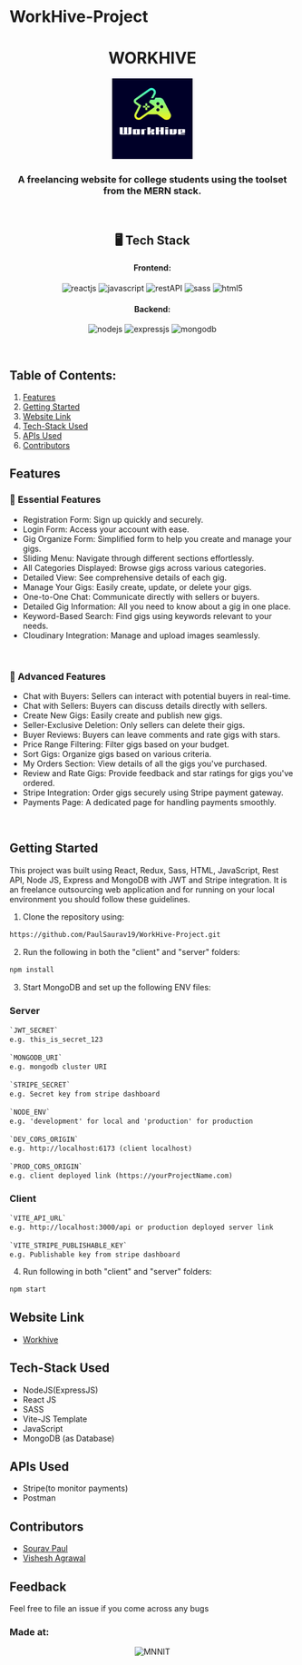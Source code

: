 # WorkHive-Project
<h1 align="center">WORKHIVE</h1>
<p align="center">
<img alt="Logo" width="142px" src="client/public/media/logo2.png"/>
</p>

<h3 align="center">A freelancing website for college students using the toolset from the MERN stack.</h3>

<br />

<h2 align="center">🖥️ Tech Stack</h2>

<h4 align="center">Frontend:</h4>

<p align="center">
  <img src="https://img.shields.io/badge/React-20232A?style=for-the-badge&logo=react&logoColor=61DAFB" alt="reactjs" />
  <img src="https://img.shields.io/badge/JavaScript-323330?style=for-the-badge&logo=javascript&logoColor=F7DF1E" alt="javascript" />
  <img src="https://img.shields.io/badge/Rest_API-02303A?style=for-the-badge&logo=react-router&logoColor=white" alt="restAPI" />
  <img src="https://img.shields.io/badge/Sass-CC6699?style=for-the-badge&logo=sass&logoColor=white" alt="sass" />
  <img src="https://img.shields.io/badge/HTML5-E34F26?style=for-the-badge&logo=html5&logoColor=white" alt="html5" />
</p>

<h4 align="center">Backend:</h4>

<p align="center">
  <img src="https://img.shields.io/badge/Node.js-339933?style=for-the-badge&logo=nodedotjs&logoColor=white" alt="nodejs" />
  <img src="https://img.shields.io/badge/Express.js-000000?style=for-the-badge&logo=express&logoColor=white" alt="expressjs" />
  <img src="https://img.shields.io/badge/MongoDB-4EA94B?style=for-the-badge&logo=mongodb&logoColor=white" alt="mongodb" />

</p>

  </em>
</p>
<br />

## Table of Contents:

1) [Features](#fet)
2) [Getting Started](#install)
3) [Website Link](#projectLink)
4) [Tech-Stack Used](#depend) 
5) [APIs Used](#apis)
6) [Contributors](#contri)

<a name="fet"></a>
## Features

### 🚀 Essential Features

- Registration Form: Sign up quickly and securely.
- Login Form: Access your account with ease.
- Gig Organize Form: Simplified form to help you create and manage your gigs.
- Sliding Menu: Navigate through different sections effortlessly.
- All Categories Displayed: Browse gigs across various categories.
- Detailed View: See comprehensive details of each gig.
- Manage Your Gigs: Easily create, update, or delete your gigs.
- One-to-One Chat: Communicate directly with sellers or buyers.
- Detailed Gig Information: All you need to know about a gig in one place.
- Keyword-Based Search: Find gigs using keywords relevant to your needs.
- Cloudinary Integration: Manage and upload images seamlessly.


<br />

### 🚀 Advanced Features

- Chat with Buyers: Sellers can interact with potential buyers in real-time.
- Chat with Sellers: Buyers can discuss details directly with sellers.
- Create New Gigs: Easily create and publish new gigs.
- Seller-Exclusive Deletion: Only sellers can delete their gigs.
- Buyer Reviews: Buyers can leave comments and rate gigs with stars.
- Price Range Filtering: Filter gigs based on your budget.
- Sort Gigs: Organize gigs based on various criteria.
- My Orders Section: View details of all the gigs you've purchased.
- Review and Rate Gigs: Provide feedback and star ratings for gigs you've ordered.
- Stripe Integration: Order gigs securely using Stripe payment gateway.
- Payments Page: A dedicated page for handling payments smoothly.

<br />

<a name="install"></a> 
## Getting Started

This project was built using React, Redux, Sass, HTML, JavaScript, Rest API, Node JS, Express and MongoDB with JWT and Stripe integration. It is an freelance outsourcing web application and for running on your local environment you should follow these guidelines.

1) Clone the repository using:
```bash
https://github.com/PaulSaurav19/WorkHive-Project.git
```
2) Run the following in both the "client" and "server" folders:
```bash
npm install 
```
3) Start MongoDB and set up the following ENV files:

### Server
```
`JWT_SECRET`
e.g. this_is_secret_123

`MONGODB_URI`
e.g. mongodb cluster URI

`STRIPE_SECRET`
e.g. Secret key from stripe dashboard

`NODE_ENV`
e.g. 'development' for local and 'production' for production

`DEV_CORS_ORIGIN`
e.g. http://localhost:6173 (client localhost)

`PROD_CORS_ORIGIN`
e.g. client deployed link (https://yourProjectName.com) 
```
### Client
```
`VITE_API_URL`
e.g. http://localhost:3000/api or production deployed server link

`VITE_STRIPE_PUBLISHABLE_KEY`
e.g. Publishable key from stripe dashboard
```
4) Run following in both "client" and "server" folders:
```bash
npm start
```

<a name="projectLink"></a> 
## Website Link

* [Workhive](https://workhive-one.vercel.app)


<a name="depend"></a>
## Tech-Stack Used

* NodeJS(ExpressJS) 
* React JS
* SASS
* Vite-JS Template
* JavaScript
* MongoDB (as Database)

<a name="apis"></a>
## APIs Used

* Stripe(to monitor payments)
* Postman

<a name="contri"></a>
## Contributors

* [Sourav Paul](https://github.com/PaulSaurav19)
* [Vishesh Agrawal](https://github.com/Vishesh-MNNIT)

## Feedback
Feel free to file an issue if you come across any bugs

### Made at:

<p align="center">
<img alt="MNNIT" width="112px" src="http://www.mnnit.ac.in/institutelogo/MNNIT%20(logo)png.png" />
</p>
